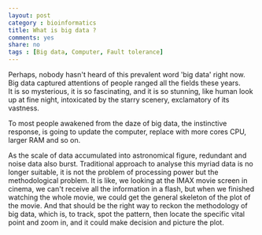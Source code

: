 ```yaml
---
layout: post 
category : bioinformatics
title: What is big data ? 
comments: yes
share: no
tags : [Big data, Computer, Fault tolerance]
---
```


Perhaps, nobody hasn't heard of this prevalent word 'big data' right now.
Big data captured attentions of people ranged all the fields these years.  
It is so mysterious, it is so fascinating, and it is so stunning, like human look up at fine night, intoxicated by the starry scenery, exclamatory of its vastness. 

To most people awakened from the daze of big data, the instinctive response, is going to update the computer, replace with more cores CPU, larger RAM and so on. 

As the scale of data accumulated into astronomical figure, redundant and noise data also burst.
Traditional approach to analyse this myriad data is no longer suitable, it is not the problem of processing power but the methodological problem. 
It is like, we looking at the IMAX movie screen in cinema, we can't receive all the information in a flash, but when we finished watching the whole movie, we could get the general skeleton of the plot of the movie.
And that should be the right way to reckon the methodology of big data, which is, to track, spot the pattern, then locate the specific vital point and zoom in, and it could make decision and picture the plot.
